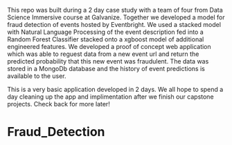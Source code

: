 This repo was built during a 2 day case study with a team of four from Data Science Immersive course at Galvanize. Together we developed a model for fraud detection of events hosted by Eventbright. We used a stacked model with Natural Language Processing of the event description fed into a Random Forest Classifier stacked onto a xgboost model of additional engineered features. We developed a proof of concept web application which was able to reguest data from a new event url and return the predicted probability that this new event was fraudulent. The data was stored in a MongoDb database and the history of event predictions is available to the user. 

This is a very basic application developed in 2 days. We all hope to spend a day cleaning up the app and implimentation after we finish our capstone projects. Check back for more later!
# Fraud_Detection

